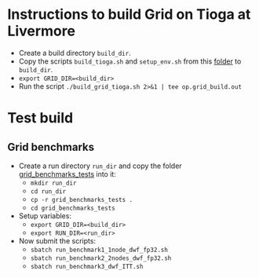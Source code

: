 # Instructions to build Grid on Tioga at Livermore
- Create a build directory `build_dir`.
- Copy the scripts `build_tioga.sh` and `setup_env.sh` from this [folder](https://github.com/vmos1/su4_dm_grid_lsd/tree/main/grid_build/grid_tioga) to `build_dir`.
- `export GRID_DIR=<build_dir>`
- Run the script `./build_grid_tioga.sh 2>&1 | tee op.grid_build.out`


# Test build
## Grid benchmarks
- Create a run directory `run_dir` and copy the folder [grid_benchmarks_tests](https://github.com/vmos1/su4_dm_grid_lsd/tree/main/grid_build/grid_tioga/grid_benchmarks_tests) into it: 
  - `mkdir run_dir`
  - `cd run_dir`
  - `cp -r grid_benchmarks_tests .`
  - `cd grid_benchmarks_tests` 
- Setup variables:
  - `export GRID_DIR=<build_dir>`
  - `export RUN_DIR=<run_dir>`
- Now submit the scripts:
  - `sbatch run_benchmark1_1node_dwf_fp32.sh`
  - `sbatch run_benchmark2_2nodes_dwf_fp32.sh`
  - `sbatch run_benchmark3_dwf_ITT.sh`
